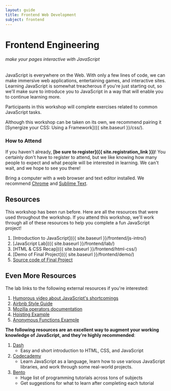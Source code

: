 ```yaml
---
layout: guide
title: Frontend Web Development
subject: frontend
---
```



# Frontend Engineering

###### make your pages interactive with JavaScript

JavaScript is everywhere on the Web. With only a few lines of code, we can make
immersive web applications, entertaining games, and interactive sites. Learning
JavaScript is somewhat treacherous if you're just starting out, so we'll make
sure to introduce you to JavaScript in a way that will enable you to continue
learning more.

Participants in this workshop will complete exercises related to common
JavaScript tasks.

Although this workshop can be taken on its own, we recommend pairing it
[Synergize your CSS: Using a Framework]({{ site.baseurl }}/css/).


### How to Attend

If you haven't already, __[be sure to register]({{ site.registration_link }})__!
You certainly don't have to register to attend, but we like knowing how many
people to expect and what people will be interested in learning. We can't wait,
and we hope to see you there!

Bring a computer with a web browser and text editor installed. We recommend
[Chrome](https://www.google.com/chrome/browser/) and [Sublime
Text](http://www.sublimetext.com/).


## Resources

This workshop has been run before. Here are all the resources that were used
throughout the workshop. If you attend this workshop, we'll work through all
of these resources to help you complete a fun JavaScript project!

1. [Introduction to JavaScript]({{ site.baseurl }}/frontend/js-intro/)
1. [JavaScript Lab]({{ site.baseurl }}/frontend/lab/)
1. [HTML & CSS Recap]({{ site.baseurl }}/frontend/html-css/)
1. [Demo of Final Project]({{ site.baseurl }}/frontend/demo/)
1. [Source code of Final Project](https://github.com/jez/jquery-lab/)


## Even More Resources

The lab links to the following external resources if you're interested:

1. [Humorous video about JavaScript's shortcomings](https://www.destroyallsoftware.com/talks/wat)
1. [Airbnb Style Guide](https://github.com/airbnb/javascript)
1. [Mozilla operators documentation](https://developer.mozilla.org/en-US/docs/Web/JavaScript/Guide/Expressions_and_Operators)
1. [Hoisting Example](http://www.adequatelygood.com/JavaScript-Scoping-and-Hoisting.html)
1. [Anonymous Functions Example](http://markdalgleish.com/2011/03/self-executing-anonymous-functions/)

__The following resources are an excellent way to augment your working knowledge
of JavaScript, and they're highly recommended__:

1. [Dash](https://dash.generalassemb.ly/)
    - Easy and short introduction to HTML, CSS, and JavaScript
1. [Codecademy](http://www.codecademy.com/)
    - Learn JavaScript as a language, learn how to use various JavaScript
      libraries, and work through some real-world projects.
1. [Bento](https://www.bento.io/)
    - Huge list of programming tutorials across tons of subjects
    - Get suggestions for what to learn after completing each tutorial

